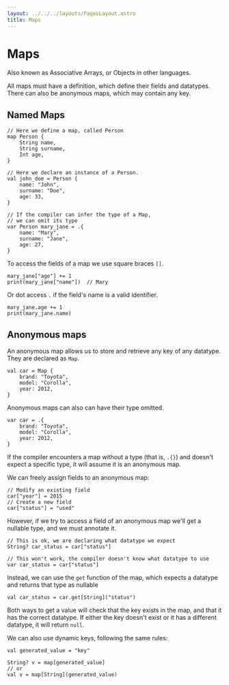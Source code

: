 ```yaml
---
layout: ../../../layouts/PagesLayout.astro
title: Maps
---
```


# Maps

Also known as Associative Arrays, or Objects in other languages.

All maps must have a definition, which define their fields and datatypes.
There can also be anonymous maps, which may contain any key.

## Named Maps

```thp
// Here we define a map, called Person
map Person {
    String name,
    String surname,
    Int age,
}

// Here we declare an instance of a Person.
val john_doe = Person {
    name: "John",
    surname: "Doe",
    age: 33,
}

// If the compiler can infer the type of a Map,
// we can omit its type
var Person mary_jane = .{
    name: "Mary",
    surname: "Jane",
    age: 27,
}
```

To access the fields of a map we use square braces `[]`.

```thp
mary_jane["age"] += 1
print(mary_jane["name"])  // Mary
```

Or dot access `.` if the field's name is a valid identifier.

```thp
mary_jane.age += 1
print(mary_jane.name)
```


## Anonymous maps

An anonymous map allows us to store and retrieve any key of any datatype.
They are declared as `Map`.

```thp
val car = Map {
    brand: "Toyota",
    model: "Corolla",
    year: 2012,
}
```

Anonymous maps can also can have their type omitted.

```thp
var car = .{
    brand: "Toyota",
    model: "Corolla",
    year: 2012,
}
```

If the compiler encounters a map without a type (that is, `.{}`)
and doesn't expect a specific type, it will assume it is an
anonymous map.

We can freely assign fields to an anonymous map:

```thp
// Modify an existing field
car["year"] = 2015
// Create a new field
car["status"] = "used"
```

However, if we try to access a field of an anonymous map we'll get
a nullable type, and we must annotate it.

```thp
// This is ok, we are declaring what datatype we expect
String? car_status = car["status"]

// This won't work, the compiler doesn't know what datatype to use
var car_status = car["status"]
```

Instead, we can use the `get` function of the map, which expects a
datatype and returns that type as nullable

```thp
val car_status = car.get[String]("status")
```

Both ways to get a value will check that the key exists in the map,
and that it has the correct datatype. If either the key doesn't exist
or it has a different datatype, it will return `null`.

We can also use dynamic keys, following the same rules:

```thp
val generated_value = "key"

String? v = map[generated_value]
// or
val v = map[String](generated_value)
```
